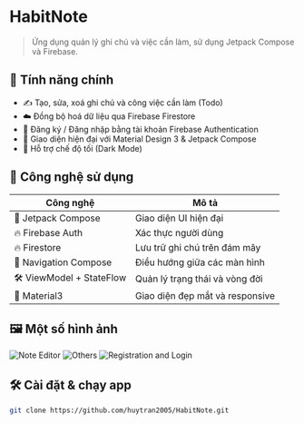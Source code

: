 # HabitNote
> Ứng dụng quản lý ghi chú và việc cần làm, sử dụng Jetpack Compose và Firebase.
## 🚀 Tính năng chính
 - ✍️ Tạo, sửa, xoá ghi chú và công việc cần làm (Todo)
- ☁️ Đồng bộ hoá dữ liệu qua Firebase Firestore
- 🔐 Đăng ký / Đăng nhập bằng tài khoản Firebase Authentication
- 🎨 Giao diện hiện đại với Material Design 3 & Jetpack Compose
- 🌙 Hỗ trợ chế độ tối (Dark Mode)
## 🧪 Công nghệ sử dụng

| Công nghệ | Mô tả |
|----------|-------|
| 🧱 Jetpack Compose | Giao diện UI hiện đại |
| 🔥 Firebase Auth | Xác thực người dùng |
| 🔥 Firestore | Lưu trữ ghi chú trên đám mây |
| 🧭 Navigation Compose | Điều hướng giữa các màn hình |
| 🛠 ViewModel + StateFlow | Quản lý trạng thái và vòng đời |
| 🎨 Material3 | Giao diện đẹp mắt và responsive |
## 🖼️ Một số hình ảnh

![Note Editor](https://github.com/user-attachments/assets/a5afcc07-50fc-4055-a925-dbf914e43adb)
![Others](https://github.com/user-attachments/assets/0fd8be0d-e699-4561-a0bb-273fb9407dcf)
![Registration and Login](https://github.com/user-attachments/assets/c77667d4-b381-4c71-bbcc-9960cb9ebfa6)

## 🛠️ Cài đặt & chạy app
```bash
git clone https://github.com/huytran2005/HabitNote.git
